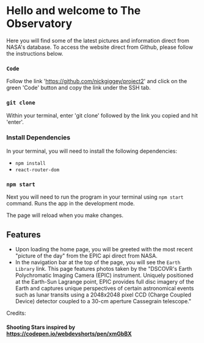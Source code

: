 # Hello and welcome to The Observatory

Here you will find some of the latest pictures and information direct from NASA's database. To access the website direct from Github, please follow the instructions below.

### `Code`

Follow the link 'https://github.com/nickgiggey/project2' and click on the green 'Code' button and copy the link under the SSH tab.

### `git clone`

Within your terminal, enter 'git clone' followed by the link you copied and hit 'enter'.

### Install Dependencies

In your terminal, you will need to install the following dependencies:

- `npm install`
- `react-router-dom`

### `npm start`

Next you will need to run the program in your terminal using `npm start` command. 
Runs the app in the development mode.

The page will reload when you make changes.

## Features

- Upon loading the home page, you will be greeted with the most recent "picture of the day" from the EPIC api direct from NASA.
- In the navigation bar at the top of the page, you will see the `Earth Library` link. This page features photos taken by the "DSCOVR's Earth Polychromatic Imaging Camera (EPIC) instrument. Uniquely positioned at the Earth-Sun Lagrange point, EPIC provides full disc imagery of the Earth and captures unique perspectives of certain astronomical events such as lunar transits using a 2048x2048 pixel CCD (Charge Coupled Device) detector coupled to a 30-cm aperture Cassegrain telescope."

Credits:
#### Shooting Stars inspired by https://codepen.io/webdevshorts/pen/xmGbBX ####

